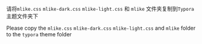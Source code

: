 请将`mlike.css` `mlike-dark.css` `mlike-light.css` 和 `mlike` 文件夹复制到`Typora`主题文件夹下

Please copy the `mlike.css` `mlike-dark.css` `mlike-light.css` and `mlike` folder to the `typora` theme folder